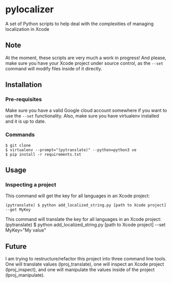 # pylocalizer
A set of Python scripts to help deal with the complexities of managing localization in Xcode

## Note
At the moment, these scripts are very much a work in progress! And please, make sure you have your Xcode project under source control, as the `--set` command will modify files inside of it directly.

## Installation

### Pre-requisites

Make sure you have a valid Google cloud account somewhere if you want to use the `--set` functionality. Also, make sure you have virtualenv installed and it is up to date.

### Commands

    $ git clone 
    $ virtualenv --prompt="(pytranslate)" --python=python3 ve
    $ pip install -r requirements.txt

## Usage

### Inspecting a project

This command will get the key for all languages in an Xcode project:

    (pytranslate) $ python add_localized_string.py [path to Xcode project] --get MyKey 

This command will translate the key for all languages in an Xcode project:
    (pytranslate) $ python add_localized_string.py [path to Xcode project] --set MyKey="My value"
    
## Future

I am trying to restructure/refactor this project into three command line tools. One will translate values (lproj_translate), one will inspect an Xcode project (lproj_inspect), and one will manipulate the values inside of the project (lproj_manipulate).
